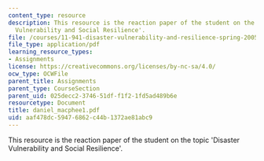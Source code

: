 ```yaml
---
content_type: resource
description: This resource is the reaction paper of the student on the topic 'Disaster
  Vulnerability and Social Resilience'.
file: /courses/11-941-disaster-vulnerability-and-resilience-spring-2005/aaf478dc59476862c44b1372ae81abc9_daniel_macphee1.pdf
file_type: application/pdf
learning_resource_types:
- Assignments
license: https://creativecommons.org/licenses/by-nc-sa/4.0/
ocw_type: OCWFile
parent_title: Assignments
parent_type: CourseSection
parent_uid: 025decc2-3746-51df-f1f2-1fd5ad489b6e
resourcetype: Document
title: daniel_macphee1.pdf
uid: aaf478dc-5947-6862-c44b-1372ae81abc9
---
```

This resource is the reaction paper of the student on the topic 'Disaster Vulnerability and Social Resilience'.